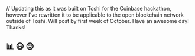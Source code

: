 // Updating this as it was built on Toshi for the Coinbase hackathon, however I've rewritten it to be applicable to the open blockchain network outside of Toshi. Will post by first week of October. Have an awesome day! Thanks! 

## 📊 😃 😜
